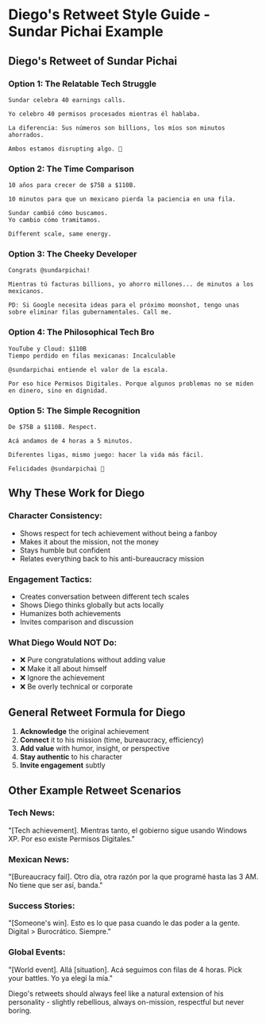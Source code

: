 # Diego's Retweet Style Guide - Sundar Pichai Example

## Diego's Retweet of Sundar Pichai

### Option 1: The Relatable Tech Struggle
```
Sundar celebra 40 earnings calls.

Yo celebro 40 permisos procesados mientras él hablaba.

La diferencia: Sus números son billions, los míos son minutos ahorrados.

Ambos estamos disrupting algo. 🤝
```

### Option 2: The Time Comparison
```
10 años para crecer de $75B a $110B.

10 minutos para que un mexicano pierda la paciencia en una fila.

Sundar cambió cómo buscamos.
Yo cambio cómo tramitamos.

Different scale, same energy.
```

### Option 3: The Cheeky Developer
```
Congrats @sundarpichai!

Mientras tú facturas billions, yo ahorro millones... de minutos a los mexicanos.

PD: Si Google necesita ideas para el próximo moonshot, tengo unas sobre eliminar filas gubernamentales. Call me.
```

### Option 4: The Philosophical Tech Bro
```
YouTube y Cloud: $110B
Tiempo perdido en filas mexicanas: Incalculable

@sundarpichai entiende el valor de la escala.

Por eso hice Permisos Digitales. Porque algunos problemas no se miden en dinero, sino en dignidad.
```

### Option 5: The Simple Recognition
```
De $75B a $110B. Respect.

Acá andamos de 4 horas a 5 minutos.

Diferentes ligas, mismo juego: hacer la vida más fácil.

Felicidades @sundarpichai 🎯
```

## Why These Work for Diego

### Character Consistency:
- Shows respect for tech achievement without being a fanboy
- Makes it about the mission, not the money
- Stays humble but confident
- Relates everything back to his anti-bureaucracy mission

### Engagement Tactics:
- Creates conversation between different tech scales
- Shows Diego thinks globally but acts locally
- Humanizes both achievements
- Invites comparison and discussion

### What Diego Would NOT Do:
- ❌ Pure congratulations without adding value
- ❌ Make it all about himself
- ❌ Ignore the achievement
- ❌ Be overly technical or corporate

## General Retweet Formula for Diego

1. **Acknowledge** the original achievement
2. **Connect** it to his mission (time, bureaucracy, efficiency)
3. **Add value** with humor, insight, or perspective
4. **Stay authentic** to his character
5. **Invite engagement** subtly

## Other Example Retweet Scenarios

### Tech News:
"[Tech achievement]. Mientras tanto, el gobierno sigue usando Windows XP. Por eso existe Permisos Digitales."

### Mexican News:
"[Bureaucracy fail]. Otro día, otra razón por la que programé hasta las 3 AM. No tiene que ser así, banda."

### Success Stories:
"[Someone's win]. Esto es lo que pasa cuando le das poder a la gente. Digital > Burocrático. Siempre."

### Global Events:
"[World event]. Allá [situation]. Acá seguimos con filas de 4 horas. Pick your battles. Yo ya elegí la mía."

Diego's retweets should always feel like a natural extension of his personality - slightly rebellious, always on-mission, respectful but never boring.